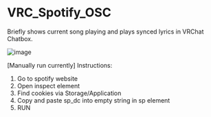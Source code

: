 # VRC_Spotify_OSC

Briefly shows current song playing and plays synced lyrics in VRChat Chatbox.

![image](https://github.com/Mikkukun/VRC_Spotify_OSC/assets/51969732/cfc19b67-047f-4826-9d17-74c13face57a)


[Manually run currently]
Instructions:
1. Go to spotify website
2. Open inspect element
3. Find cookies via Storage/Application
4. Copy and paste sp_dc into empty string in sp element
5. RUN
